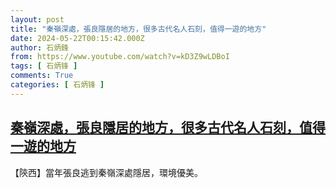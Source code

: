 ```yaml
---
layout: post
title: "秦嶺深處，張良隱居的地方，很多古代名人石刻，值得一遊的地方"
date: 2024-05-22T00:15:42.000Z
author: 石炳鋒
from: https://www.youtube.com/watch?v=kD3Z9wLDBoI
tags: [ 石炳锋 ]
comments: True
categories: [ 石炳锋 ]
---
```

<!--1716336942000-->
[秦嶺深處，張良隱居的地方，很多古代名人石刻，值得一遊的地方](https://www.youtube.com/watch?v=kD3Z9wLDBoI)
------

<div>
【陝西】當年張良逃到秦嶺深處隱居，環境優美。
</div>
